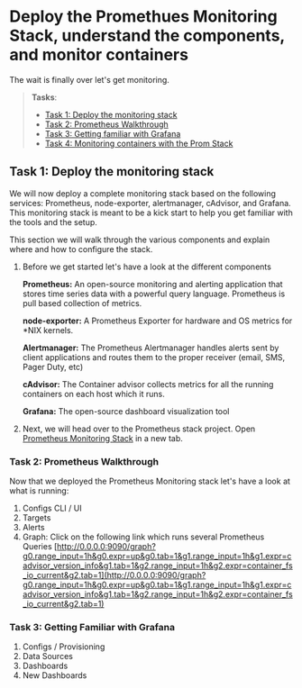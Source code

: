 # Deploy the Promethues Monitoring Stack, understand the components, and monitor containers

The wait is finally over let's get monitoring.

> **Tasks**:
>
>
> * [Task 1: Deploy the monitoring stack](#Task_1)
> * [Task 2: Prometheus Walkthrough](#Task_2)
> * [Task 3: Getting familiar with Grafana](#Task_3)
> * [Task 4: Monitoring containers with the Prom Stack](#Task_4)

## <a name="Task_1"></a>Task 1: Deploy the monitoring stack

We will now deploy a complete monitoring stack based on the following services: Prometheus, node-exporter, alertmanager, cAdvisor, and Grafana. This monitoring stack is meant to be a kick start to help you get familiar with the tools and the setup. 

This section we will walk through the various components and explain where and how to configure the stack.

1. Before we get started let's have a look at the different components

    **Prometheus:** An open-source monitoring and alerting application that stores time series data with a powerful query language. Prometheus is pull based collection of metrics.

    **node-exporter:** A Prometheus Exporter for hardware and OS metrics for *NIX kernels.

    **Alertmanager:** The Prometheus Alertmanager handles alerts sent by client applications and routes them to the proper receiver (email, SMS, Pager Duty, etc) 

    **cAdvisor:** The Container advisor collects metrics for all the running containers on each host which it runs.

    **Grafana:** The open-source dashboard visualization tool

2. Next, we will head over to the Prometheus stack project. Open [Prometheus Monitoring Stack](https://github.com/vegasbrianc/prometheus) in a new tab.


### <a name="Task_2"></a>Task 2: Prometheus Walkthrough
Now that we deployed the Prometheus Monitoring stack let's have a look at what is running:

1. Configs CLI / UI
2. Targets
3. Alerts
4. Graph: Click on the following link which runs several Prometheus Queries [http://0.0.0.0:9090/graph?g0.range_input=1h&g0.expr=up&g0.tab=1&g1.range_input=1h&g1.expr=cadvisor_version_info&g1.tab=1&g2.range_input=1h&g2.expr=container_fs_io_current&g2.tab=1](http://0.0.0.0:9090/graph?g0.range_input=1h&g0.expr=up&g0.tab=1&g1.range_input=1h&g1.expr=cadvisor_version_info&g1.tab=1&g2.range_input=1h&g2.expr=container_fs_io_current&g2.tab=1)



### <a name="Task_3"></a>Task 3: Getting Familiar with Grafana

1. Configs / Provisioning
2. Data Sources
3. Dashboards
4. New Dashboards



